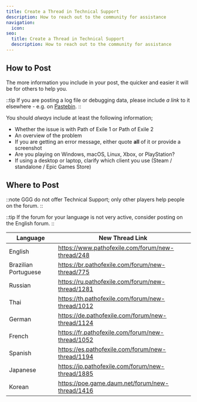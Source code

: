 ```yaml
---
title: Create a Thread in Technical Support
description: How to reach out to the community for assistance
navigation:
  icon:
seo:
  title: Create a Thread in Technical Support
  description: How to reach out to the community for assistance
---
```


## How to Post

The more information you include in your post, the quicker and easier it will be for others to help you.

::tip
If you are posting a log file or debugging data, please include _a link_ to it elsewhere - e.g. on <a href="https://pastebin.com" target="_blank" rel="noopener noreferrer">Pastebin</a>.
::

You should _always_ include at least the following information;
- Whether the issue is with Path of Exile 1 or Path of Exile 2
- An overview of the problem
- If you are getting an error message, either quote **all** of it or provide a screenshot
- Are you playing on Windows, macOS, Linux, Xbox, or PlayStation?
- If using a desktop or laptop, clarify which client you use (Steam / standalone / Epic Games Store)
 
 
## Where to Post

::note
GGG do not offer Technical Support; only other players help people on the forum.
::

::tip
If the forum for your language is not very active, consider posting on the English forum.
::

| Language             | New Thread Link |
|----------------------|--|
| English              | https://www.pathofexile.com/forum/new-thread/248 |
| Brazilian Portuguese | https://br.pathofexile.com/forum/new-thread/775 |
| Russian              | https://ru.pathofexile.com/forum/new-thread/1281 |
| Thai                 | https://th.pathofexile.com/forum/new-thread/1012 |
| German               | https://de.pathofexile.com/forum/new-thread/1124 |
| French               | https://fr.pathofexile.com/forum/new-thread/1052 |
| Spanish              | https://es.pathofexile.com/forum/new-thread/1194 |
| Japanese             | https://jp.pathofexile.com/forum/new-thread/1885 |
| Korean               | https://poe.game.daum.net/forum/new-thread/1416 |